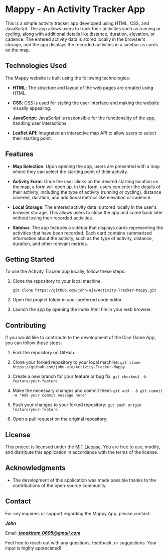 # Mappy - An Activity Tracker App

This is a simple activity tracker app developed using HTML, CSS, and JavaScript. The app allows users to track their activities such as running or cycling, along with additional details like distance, duration, elevation, or cadence. The entered activity data is stored locally in the browser's storage, and the app displays the recorded activities in a sidebar as cards on the map.

## Technologies Used

The Mappy website is built using the following technologies:

- **HTML**: The structure and layout of the web pages are created using HTML.

- **CSS**: CSS is used for styling the user interface and making the website visually appealing.

- **JavaScript**: JavaScript is responsible for the functionality of the app, handling user interactions.

- **Leaflet API**: Integrated an interactive map API to allow users to select their starting point.

## Features 

- **Map Selection**: Upon opening the app, users are presented with a map where they can select the starting point of their activity.

- **Activity Form**: Once the user clicks on the desired starting location on the map, a form will open up. In this form, users can enter the details of their activity, including the type of activity (running or cycling), distance covered, duration, and additional metrics like elevation or cadence.

- **Local Storage**: The entered activity data is stored locally in the user's browser storage. This allows users to close the app and come back later without losing their recorded activities.

- **Sidebar**: The app features a sidebar that displays cards representing the activities that have been recorded. Each card contains summarized information about the activity, such as the type of activity, distance, duration, and other relevant metrics.

## Getting Started

To use the Activity Tracker app locally, follow these steps:

1. Clone the repository to your local machine.

   ```shell
   git clone https://github.com/john-aja/Activity-Tracker-Mappy.git

   ```

2. Open the project folder in your preferred code editor.

3. Launch the app by opening the index.html file in your web browser.

## Contributing

If you would like to contribute to the development of the Dice Game App, you can follow these steps:

1. Fork the repository on GitHub.

2. Clone your forked repository to your local machine: `git clone https://github.com/john-aja/Activity-Tracker-Mappy`

3. Create a new branch for your feature or bug fix: `git checkout -b feature/your-feature`

4. Make the necessary changes and commit them: `git add . & git commit -m "Add your commit message here"`

5. Push your changes to your forked repository: `git push origin feature/your-feature`

6. Open a pull request on the original repository.

## License

This project is licensed under the [MIT License](LICENSE). You are free to use, modify, and distribute this application in accordance with the terms of the license.

## Acknowledgments

- The development of this application was made possible thanks to the contributions of the open-source community.

## Contact

For any inquiries or support regarding the Mappy App, please contact:

**_John_**

Email: ***janakiram.0695@gmail.com***

Feel free to reach out with any questions, feedback, or suggestions. Your input is highly appreciated!
